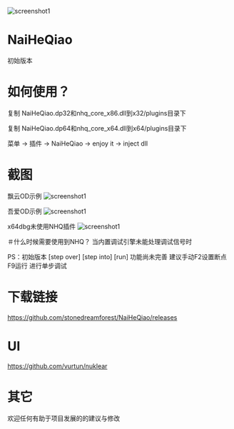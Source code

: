 
![screenshot1](https://cloud.githubusercontent.com/assets/16742566/23832955/ae04ea26-0779-11e7-8f36-29fba74fe58a.png)














# NaiHeQiao
初始版本














# 如何使用？
复制 NaiHeQiao.dp32和nhq_core_x86.dll到x32/plugins目录下

复制 NaiHeQiao.dp64和nhq_core_x64.dll到x64/plugins目录下

菜单 -> 插件 -> NaiHeQiao -> enjoy it -> inject dll





# 截图
飘云OD示例
![screenshot1](https://github.com/stonedreamforest/NaiHeQiao/blob/master/py_od.gif)

吾爱OD示例
![screenshot1](https://github.com/stonedreamforest/NaiHeQiao/blob/master/wa_od.gif)

x64dbg未使用NHQ插件
![screenshot1](https://github.com/stonedreamforest/NaiHeQiao/blob/master/x64dbg_sy.gif)


＃什么时候需要使用到NHQ？
当内置调试引擎未能处理调试信号时

PS：初始版本 [step over] [step into] [run] 功能尚未完善 建议手动F2设置断点 F9运行 进行单步调试





# 下载链接
https://github.com/stonedreamforest/NaiHeQiao/releases







# UI
https://github.com/vurtun/nuklear












# 其它
欢迎任何有助于项目发展的的建议与修改 










